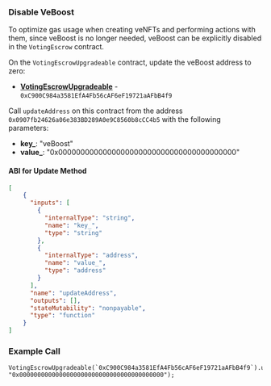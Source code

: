 ### Disable VeBoost
To optimize gas usage when creating veNFTs and performing actions with them, since veBoost is no longer needed, veBoost can be explicitly disabled in the `VotingEscrow` contract.

On the `VotingEscrowUpgradeable` contract, update the veBoost address to zero:

- **[VotingEscrowUpgradeable](https://blastscan.io/address/0xC900C984a3581EfA4Fb56cAF6eF19721aAFbB4f9)** - `0xC900C984a3581EfA4Fb56cAF6eF19721aAFbB4f9`

Call `updateAddress` on this contract from the address `0x0907fb24626a06e383BD289A0e9C8560b8cCC4b5` with the following parameters:
- **key_**: "veBoost"
- **value_**: "0x0000000000000000000000000000000000000000"

#### ABI for Update Method
```json
[
    {
      "inputs": [
        {
          "internalType": "string",
          "name": "key_",
          "type": "string"
        },
        {
          "internalType": "address",
          "name": "value_",
          "type": "address"
        }
      ],
      "name": "updateAddress",
      "outputs": [],
      "stateMutability": "nonpayable",
      "type": "function"
    }
]
```

### Example Call
```solidity
VotingEscrowUpgradeable(`0xC900C984a3581EfA4Fb56cAF6eF19721aAFbB4f9`).updateAddress(`veBoost`, "0x0000000000000000000000000000000000000000");
```

